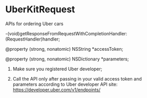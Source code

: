 # UberKitRequest
APIs for ordering Uber cars

-(void)getResponseFromRequestWithCompletionHandler:(RequestHandler)handler;

@property (strong, nonatomic) NSString *accessToken;

@property (strong, nonatomic) NSDictionary *parameters;

1. Make sure you registered Uber developer;

2. Call the API only after passing in your valid access token and parameters according to Uber developer API site:
https://developer.uber.com/v1/endpoints/

